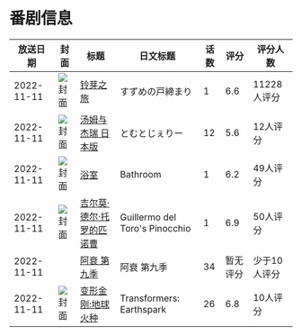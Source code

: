 # 番剧信息

|放送日期|封面|标题|日文标题|话数|评分|评分人数|
|---|---|---|---|---|---|---|
|2022-11-11|![封面](https://lain.bgm.tv/pic/cover/c/d9/03/362577_Ku9z8.jpg)|[铃芽之旅](https://bangumi.tv/subject/362577)|すずめの戸締まり|1|6.6|11228人评分|
|2022-11-11|![封面](https://lain.bgm.tv/pic/cover/c/db/ad/407771_0Uyj4.jpg)|[汤姆与杰瑞 日本版](https://bangumi.tv/subject/407771)|とむとじぇりー|12|5.6|12人评分|
|2022-11-11|![封面](https://bangumi.tv/img/no_icon_subject.png)|[浴室](https://bangumi.tv/subject/407773)|Bathroom|1|6.2|49人评分|
|2022-11-11|![封面](https://lain.bgm.tv/pic/cover/c/42/bc/410944_dO1Ma.jpg)|[吉尔莫·德尔·托罗的匹诺曹](https://bangumi.tv/subject/410944)|Guillermo del Toro's Pinocchio|1|6.9|50人评分|
|2022-11-11||[阿衰 第九季](https://bangumi.tv/subject/419211)|阿衰 第九季|34|暂无评分|少于10人评分|
|2022-11-11|![封面](https://lain.bgm.tv/pic/cover/c/96/82/423726_eBb81.jpg)|[变形金刚:地球火种](https://bangumi.tv/subject/423726)|Transformers: Earthspark|26|6.8|10人评分|
